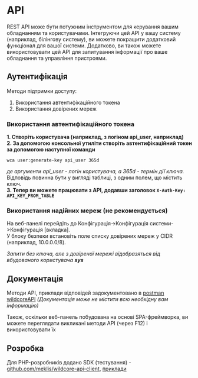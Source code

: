 # API
REST API може бути потужним інструментом для керування вашим обладнанням та користувачами. Інтегруючи цей API у вашу систему (наприклад, білінгову систему), ви можете покращити додатковий функціонал для вашої системи. Додатково, ви також можете використовувати цей API для запитування інформації про ваше обладнання та управління пристроями.

## Аутентифікація
Методи підтримки доступу:

1. Використання автентифікаційного токена
2. Використання довірених мереж

### Використання автентифікаційного токена
**1. Створіть користувача (наприклад, з логіном api_user, наприклад)**    
**2. За допомогою консольної утиліти створіть автентифікаційний токен за допомогою наступної команди** 
```shell linenums="1"
wca user:generate-key api_user 365d     
```     
_де аргументи api_user - логін користувача, а 365d - термін дії ключа._     
Відповідь повинна бути у вигляді таблиці, з одним полем, що містить ключ.     
**3. Тепер ви можете працювати з API, додавши заголовок `X-Auth-Key: API_KEY_FROM_TABLE`**

### Використання надійних мереж (не рекомендується)
На веб-панелі перейдіть до Конфігурація->Конфігурація системи->Конфігурація [вкладка].      
У блоку безпеки встановіть поле списку довірених мереж у CIDR (наприклад, 10.0.0.0/8).

_Запити без ключа, але з довіреної мережі відобразяться від вбудованого користувача **sys**_

## Документація
Методи API, приклади відповідей задокументовано в [postman wildcoreAPI](https://documenter.getpostman.com/view/6612340/TWDRqyW4) _(Документація може не містити всю необхідну вам інформацію)_

Також, оскільки веб-панель побудована на основі SPA-фреймворка, ви можете переглядати викликані методи API (через F12) і використовувати їх

## Розробка
Для PHP-розробників додано SDK (тестування) - [github.com/meklis/wildcore-api-client](https://github.com/meklis/wildcore-api-client), [приклади](https://github.com/meklis/wildcore-api-client/tree/master/examples)    
